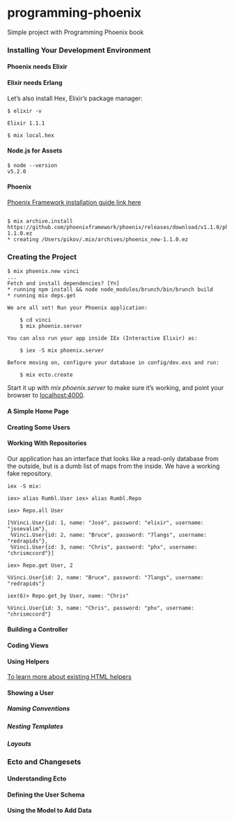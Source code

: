 # programming-phoenix
Simple project with Programming Phoenix book

### Installing Your Development Environment

#### Phoenix needs Elixir
#### Elixir needs Erlang

Let’s also install Hex, Elixir’s package manager:

```
$ elixir -v

Elixir 1.1.1
```
```
$ mix local.hex
```

#### Node.js for Assets

```
$ node --version
v5.2.0

```
#### Phoenix

[Phoenix Framework installation guide link here](http://www.phoenixframework.org/docs/installation)

```

$ mix archive.install https://github.com/phoenixframework/phoenix/releases/download/v1.1.0/phoenix_new-1.1.0.ez
* creating /Users/pikov/.mix/archives/phoenix_new-1.1.0.ez

```

### Creating the Project

```
$ mix phoenix.new vinci
...
Fetch and install dependencies? [Yn]
* running npm install && node node_modules/brunch/bin/brunch build
* running mix deps.get

We are all set! Run your Phoenix application:

    $ cd vinci
    $ mix phoenix.server

You can also run your app inside IEx (Interactive Elixir) as:

    $ iex -S mix phoenix.server

Before moving on, configure your database in config/dev.exs and run:

    $ mix ecto.create

```

Start it up with _mix phoenix.server_ to make sure it’s working, and point your browser to [localhost:4000](
http://localhost:4000/).

#### A Simple Home Page

#### Creating Some Users

#### Working With Repositories
Our application has an interface that looks like a read-only database from the outside, but is a dumb list of maps from the inside.
We have a working fake repository.

```
iex -S mix:

iex> alias Rumbl.User iex> alias Rumbl.Repo
```
```
iex> Repo.all User

[%Vinci.User{id: 1, name: "José", password: "elixir", username: "josevalim"},
 %Vinci.User{id: 2, name: "Bruce", password: "7langs", username: "redrapids"},
 %Vinci.User{id: 3, name: "Chris", password: "phx", username: "chrismccord"}]
```

```
iex> Repo.get User, 2

%Vinci.User{id: 2, name: "Bruce", password: "7langs", username: "redrapids"}

iex(6)> Repo.get_by User, name: "Chris"

%Vinci.User{id: 3, name: "Chris", password: "phx", username: "chrismccord"}
```

#### Building a Controller

#### Coding Views

#### Using Helpers

[To learn more about existing HTML helpers](http://hexdocs.pm/phoenix_html/Phoenix.HTML.html)

#### Showing a User
##### Naming Conventions
##### Nesting Templates
##### Layouts

### Ecto and Changesets
#### Understanding Ecto
#### Defining the User Schema
#### Using the Model to Add Data


